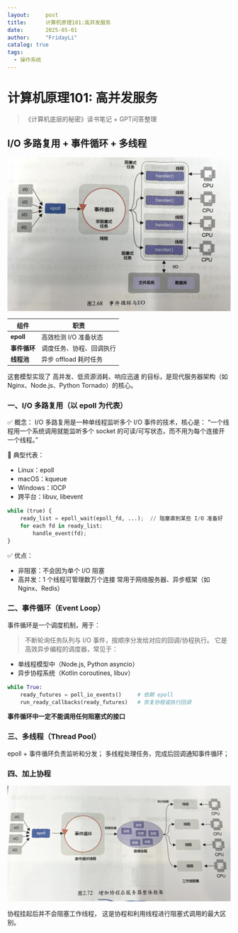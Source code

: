 ```yaml
---
layout:     post
title:      计算机原理101:高并发服务
date:       2025-05-01
author:     "FridayLi"
catalog: true
tags:
  - 操作系统
---
```


# 计算机原理101:  高并发服务

>《计算机底层的秘密》读书笔记 + GPT问答整理

## I/O 多路复用 + 事件循环 + 多线程
![描述](/img/2025/007.jpg)

| 组件        | 职责              |
| --------- | --------------- |
| **epoll** | 高效检测 I/O 准备状态   |
| **事件循环**  | 调度任务、协程、回调执行    |
| **线程池**   | 异步 offload 耗时任务 |

这套模型实现了 高并发、低资源消耗、响应迅速 的目标，是现代服务器架构（如 Nginx、Node.js、Python Tornado）的核心。

### 一、I/O 多路复用（以 epoll 为代表）
✅ 概念：
I/O 多路复用是一种单线程监听多个 I/O 事件的技术，核心是：
“一个线程用一个系统调用就能监听多个 socket 的可读/可写状态，而不用为每个连接开一个线程。”

📌 典型代表：
* Linux：epoll
* macOS：kqueue
* Windows：IOCP
* 跨平台：libuv, libevent

```python
while (true) {
    ready_list = epoll_wait(epoll_fd, ...);  // 阻塞直到某些 I/O 准备好
    for each fd in ready_list:
        handle_event(fd);
}
```
✅ 优点：
* 非阻塞：不会因为单个 I/O 阻塞
* 高并发：1 个线程可管理数万个连接
常用于网络服务器、异步框架（如 Nginx、Redis）

### 二、事件循环（Event Loop）
事件循环是一个调度机制，用于：
> 不断轮询任务队列与 I/O 事件，按顺序分发给对应的回调/协程执行。
它是高效异步编程的调度器，常见于：
* 单线程模型中（Node.js, Python asyncio）
* 异步协程系统（Kotlin coroutines, libuv）

```python
while True:
    ready_futures = poll_io_events()     # 依赖 epoll
    run_ready_callbacks(ready_futures)   # 恢复协程或执行回调
```
**事件循环中一定不能调用任何阻塞式的接口**

### 三、多线程（Thread Pool）
epoll + 事件循环负责监听和分发；
多线程处理任务，完成后回调通知事件循环；


### 四、加上协程
![描述](/img/2025/008.jpg)

协程挂起后并不会阻塞工作线程， 这是协程和利用线程进行阻塞式调用的最大区别。

